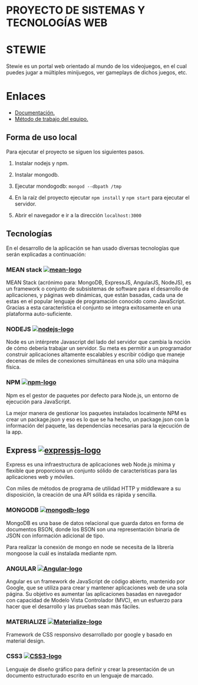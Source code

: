 # PROYECTO DE SISTEMAS Y TECNOLOGÍAS WEB

# STEWIE

Stewie es un portal web orientado al mundo de los videojuegos, en el cual puedes jugar a múltiples minijuegos, ver gameplays de dichos juegos, etc.

# Enlaces

* [Documentación.](https://javiergonher.github.io/stw-project/)
* [Método de trabajo del equipo.](/método-de-trabajo.md)

## Forma de uso local

Para ejecutar el proyecto se siguen los siguientes pasos.

1. Instalar nodejs y npm.

2. Instalar mongodb.

3. Ejecutar mondogodb: `mongod --dbpath /tmp`

4. En la raíz del proyecto ejecutar `npm install` y `npm start` para ejecutar el servidor.

5. Abrir el navegador e ir a la dirección `localhost:3000`

## Tecnologías

En el desarrollo de la aplicación se han usado diversas tecnologías que serán explicadas a continuación:

### MEAN stack [![mean-logo](https://static.wixstatic.com/media/a6718f_8964b2bc8c7e4de7a5a0eb6a7ef28a55~mv2.png/v1/fill/w_109,h_128,al_c,usm_0.66_1.00_0.01/a6718f_8964b2bc8c7e4de7a5a0eb6a7ef28a55~mv2.png)](http://mean.io/)
MEAN Stack (acrónimo para: MongoDB, ExpressJS, AngularJS, NodeJS), es un framework o conjunto de subsistemas de software para el desarrollo de aplicaciones, y páginas web dinámicas, que están basadas, cada una de estas en el popular lenguaje de programación conocido como JavaScript. Gracias a esta característica el conjunto se integra exitosamente en una plataforma auto-suficiente.

### NODEJS [![nodejs-logo](http://cdn.codesamplez.com/wp-content/uploads/2015/02/nodejs-tips-tricks-120x120.png)](https://nodejs.org/en/)

Node es un intérprete Javascript del lado del servidor que cambia la noción de cómo debería trabajar un servidor. Su meta es permitir a un programador construir aplicaciones altamente escalables y escribir código que maneje decenas de miles de conexiones simultáneas en una sólo una máquina física.

### NPM [![npm-logo](https://goodbits-production.s3.amazonaws.com/uploads/link/thumbnail/3114590/npm-logo.png)](https://www.npmjs.com/)

Npm es el gestor de paquetes por defecto para Node.js, un entorno de ejecución para JavaScript.

La mejor manera de gestionar los paquetes instalados localmente NPM es crear un package.json y eso es lo que se ha hecho, un package.json con la información del paquete, las dependencias necesarias para la ejecución de la app.

## Express [![expressjs-logo](http://isteer.com/wp-content/uploads/2017/09/A-9-150x83.png)](http://expressjs.com/es/)

Express es una infraestructura de aplicaciones web Node.js mínima y flexible que proporciona un conjunto sólido de características para las aplicaciones web y móviles. 

Con miles de métodos de programa de utilidad HTTP y middleware a su disposición, la creación de una API sólida es rápida y sencilla. 

### MONGODB [![mongodb-logo](https://www.aadhya-analytics.com/wp-content/uploads/2015/07/mongodb_slide.png)](https://www.mongodb.com/es) 

MongoDB es una base de datos relacional que guarda datos en forma de documentos BSON, donde los BSON son una representación binaria de JSON con información adicional de tipo. 

Para realizar la conexión de mongo en node se necesita de la librería mongoose la cuál es instalada mediante npm.

### ANGULAR [![Angular-logo](https://web-peppers.com/wp-content/uploads/2017/01/mq1-150x150.png)](https://angular.io/)

Angular es un framework de JavaScript de código abierto, mantenido por Google, que se utiliza para crear y mantener aplicaciones web de una sola página. Su objetivo es aumentar las aplicaciones basadas en navegador con capacidad de Modelo Vista Controlador (MVC), en un esfuerzo para hacer que el desarrollo y las pruebas sean más fáciles.

### MATERIALIZE [![Materialize-logo](https://codigofacilito.com/system/courses/white_avatars/000/000/076/thumb/materialize.png?1461776253)](http://materializecss.com/)

Framework de CSS responsivo desarrollado por google y basado en material design.

### CSS3 [![CSS3-logo](http://mikacarbonneau.com/img/css.png)]()

Lenguaje de diseño gráfico para definir y crear la presentación de un documento estructurado escrito en un lenguaje de marcado.
